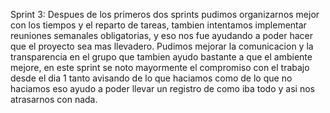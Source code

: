Sprint 3: Despues de los primeros dos sprints pudimos organizarnos mejor con los tiempos y el reparto de tareas, tambien intentamos implementar reuniones semanales obligatorias, y eso nos fue ayudando a poder hacer que el proyecto sea mas llevadero. Pudimos mejorar la comunicacion y la transparencia en el grupo que tambien ayudo bastante a que el ambiente mejore, en este sprint se noto mayormente el compromiso con el trabajo desde el dia 1 tanto avisando de lo que haciamos como de lo que no haciamos eso ayudo a poder llevar un registro de como iba todo y asi nos atrasarnos con nada.      

